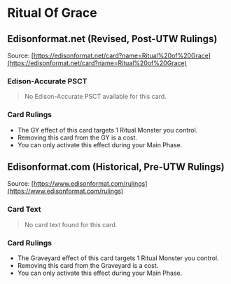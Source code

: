 # Ritual Of Grace

## Edisonformat.net (Revised, Post-UTW Rulings)

Source: [https://edisonformat.net/card?name=Ritual%20of%20Grace](https://edisonformat.net/card?name=Ritual%20of%20Grace)

### Edison-Accurate PSCT

> No Edison-Accurate PSCT available for this card.

### Card Rulings

*   The GY effect of this card targets 1 Ritual Monster you control.
*   Removing this card from the GY is a cost.
*   You can only activate this effect during your Main Phase.


## Edisonformat.com (Historical, Pre-UTW Rulings)

Source: [https://www.edisonformat.com/rulings](https://www.edisonformat.com/rulings)

### Card Text

> No card text found for this card.

### Card Rulings

*   The Graveyard effect of this card targets 1 Ritual Monster you control.
*   Removing this card from the Graveyard is a cost.
*   You can only activate this effect during your Main Phase.


